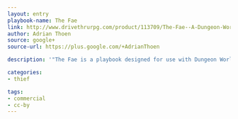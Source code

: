 ```yaml
---
layout: entry
playbook-name: The Fae 
link: http://www.drivethrurpg.com/product/113709/The-Fae--A-Dungeon-World-Playbook
author: Adrian Thoen
source: google+
source-url: https://plus.google.com/+AdrianThoen

description: '"The Fae is a playbook designed for use with Dungeon World and Inverse World. As The Fae, you will be tricking your enemies with illusions, pranks, and tricks, blessing some with wishes, damning others with curses, and causing no end of mischief and trouble. But beware, every Fae has rules they must abide, and weaknesses that can cause them trouble. You will have to walk a fine line between causing trouble and solving it!"'

categories:
- thief

tags:
- commercial
- cc-by
---
```

